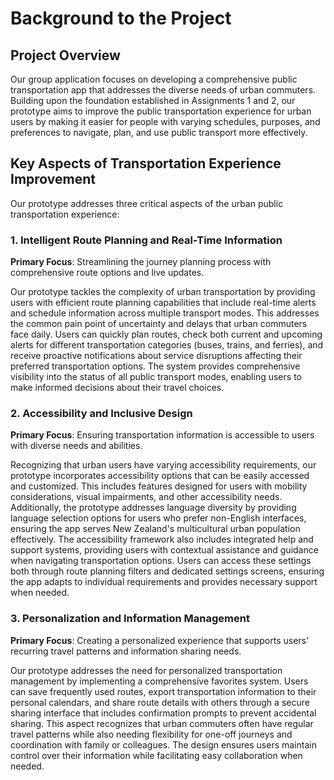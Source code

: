 # Background to the Project

## Project Overview

Our group application focuses on developing a comprehensive public transportation app that addresses the diverse needs of urban commuters. Building upon the foundation established in Assignments 1 and 2, our prototype aims to improve the public transportation experience for urban users by making it easier for people with varying schedules, purposes, and preferences to navigate, plan, and use public transport more effectively.


## Key Aspects of Transportation Experience Improvement

Our prototype addresses three critical aspects of the urban public transportation experience:

### 1. Intelligent Route Planning and Real-Time Information
**Primary Focus**: Streamlining the journey planning process with comprehensive route options and live updates.

Our prototype tackles the complexity of urban transportation by providing users with efficient route planning capabilities that include real-time alerts and schedule information across multiple transport modes. This addresses the common pain point of uncertainty and delays that urban commuters face daily. Users can quickly plan routes, check both current and upcoming alerts for different transportation categories (buses, trains, and ferries), and receive proactive notifications about service disruptions affecting their preferred transportation options. The system provides comprehensive visibility into the status of all public transport modes, enabling users to make informed decisions about their travel choices.

### 2. Accessibility and Inclusive Design
**Primary Focus**: Ensuring transportation information is accessible to users with diverse needs and abilities.

Recognizing that urban users have varying accessibility requirements, our prototype incorporates accessibility options that can be easily accessed and customized. This includes features designed for users with mobility considerations, visual impairments, and other accessibility needs.
Additionally, the prototype addresses language diversity by providing language selection options for users who prefer non-English interfaces, ensuring the app serves New Zealand's multicultural urban population effectively.
The accessibility framework also includes integrated help and support systems, providing users with contextual assistance and guidance when navigating transportation options. Users can access these settings both through route planning filters and dedicated settings screens, ensuring the app adapts to individual requirements and provides necessary support when needed.

### 3. Personalization and Information Management
**Primary Focus**: Creating a personalized experience that supports users' recurring travel patterns and information sharing needs.

Our prototype addresses the need for personalized transportation management by implementing a comprehensive favorites system. Users can save frequently used routes, export transportation information to their personal calendars, and share route details with others through a secure sharing interface that includes confirmation prompts to prevent accidental sharing. This aspect recognizes that urban commuters often have regular travel patterns while also needing flexibility for one-off journeys and coordination with family or colleagues. The design ensures users maintain control over their information while facilitating easy collaboration when needed.